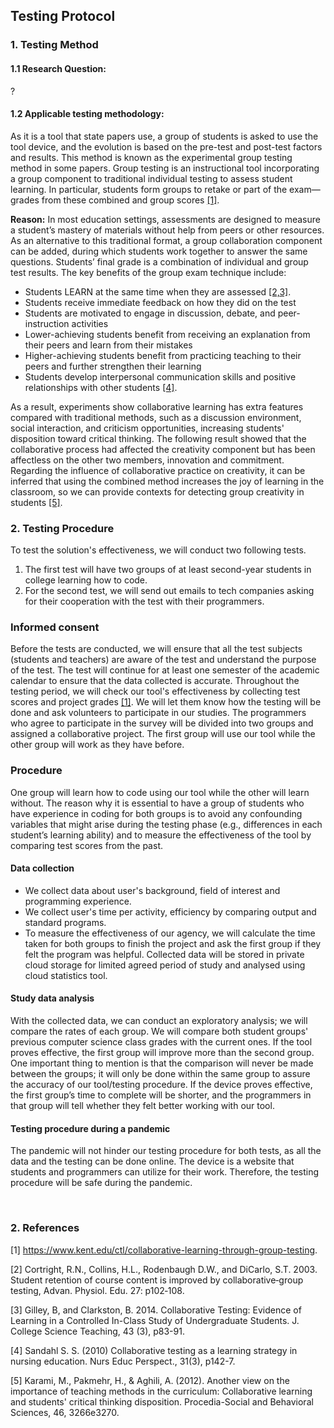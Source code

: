 ## Testing Protocol

### 1.	Testing Method
#### 1.1	Research Question:
?


#### 1.2	Applicable testing methodology:
As it is a tool that state papers use, a group of students is asked to use the tool device, and the evolution is based on the pre-test and post-test factors and results. This method is known as the experimental group testing method in some papers. Group testing is an instructional tool incorporating a group component to traditional individual testing to assess student learning. In particular, students form groups to retake or part of the exam—grades from these combined and group scores [[1]](#1).

**Reason:** In most education settings, assessments are designed to measure a student’s mastery of materials without help from peers or other resources. As an alternative to this traditional format, a group collaboration component can be added, during which students work together to answer the same questions. Students’ final grade is a combination of individual and group test results. The key benefits of the group exam technique include:
-	Students LEARN at the same time when they are assessed [[2,3]](#3).
-	Students receive immediate feedback on how they did on the test
-	Students are motivated to engage in discussion, debate, and peer-instruction activities
-	Lower-achieving students benefit from receiving an explanation from their peers and learn from their mistakes
-	Higher-achieving students benefit from practicing teaching to their peers and further strengthen their learning
-	Students develop interpersonal communication skills and positive relationships with other students [[4]](#4).

As a result, experiments show collaborative learning has extra features compared with traditional methods, such as a discussion environment, social interaction, and criticism opportunities, increasing students' disposition toward critical thinking. The following result showed that the collaborative process had affected the creativity component but has been affectless on the other two members, innovation and commitment. Regarding the influence of collaborative practice on creativity, it can be inferred that using the combined method increases the joy of learning in the classroom, so we can provide contexts for detecting group creativity in students [[5]](#5).



### 2.	Testing Procedure
To test the solution's effectiveness, we will conduct two following tests.
1. The first test will have two groups of at least second-year students in college learning how to code.
2. For the second test, we will send out emails to tech companies asking for their cooperation with the test with their programmers.

### Informed consent
Before the tests are conducted, we will ensure that all the test subjects (students and teachers) are aware of the test and understand the purpose of the test. The test will continue for at least one semester of the academic calendar to ensure that the data collected is accurate. Throughout the testing period, we will check our tool's effectiveness by collecting test scores and project grades [[1]](#1).
We will let them know how the testing will be done and ask volunteers to participate in our studies. The programmers who agree to participate in the survey will be divided into two groups and assigned a collaborative project. The first group will use our tool while the other group will work as they have before.

### Procedure
One group will learn how to code using our tool while the other will learn without. The reason why it is essential to have a group of students who have experience in coding for both groups is to avoid any confounding variables that might arise during the testing phase (e.g., differences in each student’s learning ability) and to measure the effectiveness of the tool by comparing test scores from the past. 


#### Data collection
- We collect data about user's background, field of interest and programming experience.
- We collect user's time per activity, efficiency by comparing output and standard programs.
- To measure the effectiveness of our agency, we will calculate the time taken for both groups to finish the project and ask the first group if they felt the program was helpful.
Collected data will be stored in private cloud storage for limited agreed period of study and analysed using cloud statistics tool.

#### Study data analysis
With the collected data, we can conduct an exploratory analysis; we will compare the rates of each group. We will compare both student groups' previous computer science class grades with the current ones. If the tool proves effective, the first group will improve more than the second group. One important thing to mention is that the comparison will never be made between the groups; it will only be done within the same group to assure the accuracy of our tool/testing procedure.  If the device proves effective, the first group’s time to complete will be shorter, and the programmers in that group will tell whether they felt better working with our tool.

#### Testing procedure during a pandemic
The pandemic will not hinder our testing procedure for both tests, as all the data and the testing can be done online. The device is a website that students and programmers can utilize for their work. Therefore, the testing procedure will be safe during the pandemic.

 
### 2. References
[1] https://www.kent.edu/ctl/collaborative-learning-through-group-testing.

[2] Cortright, R.N., Collins, H.L., Rodenbaugh D.W., and DiCarlo, S.T. 2003. Student retention of course content is improved by collaborative‐group testing, Advan. Physiol. Edu. 27: p102‐108.

[3] Gilley, B, and Clarkston, B.  2014.  Collaborative Testing: Evidence of Learning in a Controlled In-Class Study of Undergraduate Students.  J. College Science Teaching, 43 (3), p83-91.

[4] Sandahl S. S. (2010) Collaborative testing as a learning strategy in nursing education. Nurs Educ Perspect., 31(3), p142-7. 

[5] Karami, M., Pakmehr, H., & Aghili, A. (2012). Another view on the importance of teaching methods in the curriculum: Collaborative learning and students' critical thinking disposition. Procedia-Social and Behavioral Sciences, 46, 3266e3270.
